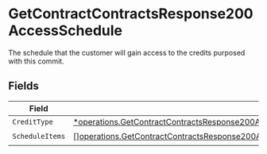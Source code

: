 # GetContractContractsResponse200AccessSchedule

The schedule that the customer will gain access to the credits purposed with this commit.


## Fields

| Field                                                                                                                                                                                                                  | Type                                                                                                                                                                                                                   | Required                                                                                                                                                                                                               | Description                                                                                                                                                                                                            |
| ---------------------------------------------------------------------------------------------------------------------------------------------------------------------------------------------------------------------- | ---------------------------------------------------------------------------------------------------------------------------------------------------------------------------------------------------------------------- | ---------------------------------------------------------------------------------------------------------------------------------------------------------------------------------------------------------------------- | ---------------------------------------------------------------------------------------------------------------------------------------------------------------------------------------------------------------------- |
| `CreditType`                                                                                                                                                                                                           | [*operations.GetContractContractsResponse200ApplicationJSONResponseBodyDataAmendmentsCreditType](../../models/operations/getcontractcontractsresponse200applicationjsonresponsebodydataamendmentscredittype.md)        | :heavy_minus_sign:                                                                                                                                                                                                     | N/A                                                                                                                                                                                                                    |
| `ScheduleItems`                                                                                                                                                                                                        | [][operations.GetContractContractsResponse200ApplicationJSONResponseBodyDataAmendmentsScheduleItems](../../models/operations/getcontractcontractsresponse200applicationjsonresponsebodydataamendmentsscheduleitems.md) | :heavy_check_mark:                                                                                                                                                                                                     | N/A                                                                                                                                                                                                                    |